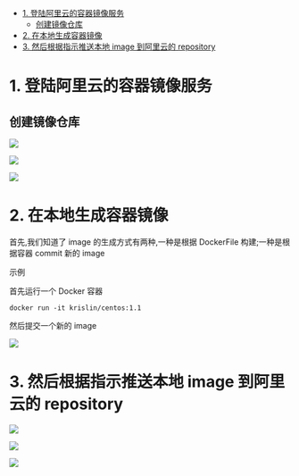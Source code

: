 - [1. 登陆阿里云的容器镜像服务](#1-登陆阿里云的容器镜像服务)
  - [创建镜像仓库](#创建镜像仓库)
- [2. 在本地生成容器镜像](#2-在本地生成容器镜像)
- [3. 然后根据指示推送本地 image 到阿里云的 repository](#3-然后根据指示推送本地-image-到阿里云的-repository)

# 1. 登陆阿里云的容器镜像服务

##  创建镜像仓库

![](https://gitee.com/krislin_zhao/IMGcloud/raw/master/img/20200526161730.png)

![](https://gitee.com/krislin_zhao/IMGcloud/raw/master/img/20200526161823.png)

![](https://gitee.com/krislin_zhao/IMGcloud/raw/master/img/20200526162018.png)

# 2. 在本地生成容器镜像

首先,我们知道了 image 的生成方式有两种,一种是根据 DockerFile 构建;一种是根据容器 commit 新的 image

示例

首先运行一个 Docker 容器

```shell
docker run -it krislin/centos:1.1
```

然后提交一个新的 image

![](https://gitee.com/krislin_zhao/IMGcloud/raw/master/img/20200526162247.png)

# 3. 然后根据指示推送本地 image 到阿里云的 repository

![](https://gitee.com/krislin_zhao/IMGcloud/raw/master/img/20200526161906.png)

![](https://gitee.com/krislin_zhao/IMGcloud/raw/master/img/20200526163110.png)

![](https://gitee.com/krislin_zhao/IMGcloud/raw/master/img/20200526163137.png)